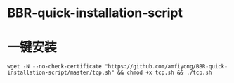 # BBR-quick-installation-script
# 一键安装

```
wget -N --no-check-certificate "https://github.com/amfiyong/BBR-quick-installation-script/master/tcp.sh" && chmod +x tcp.sh && ./tcp.sh
```